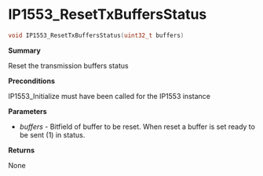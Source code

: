 # IP1553_ResetTxBuffersStatus

```c
void IP1553_ResetTxBuffersStatus(uint32_t buffers)
```

**Summary**

Reset the transmission buffers status

**Preconditions**

IP1553_Initialize must have been called for the IP1553 instance

**Parameters**

* *buffers* - Bitfield of buffer to be reset. When reset a buffer is set ready to be sent (1) in status.

**Returns**

None

